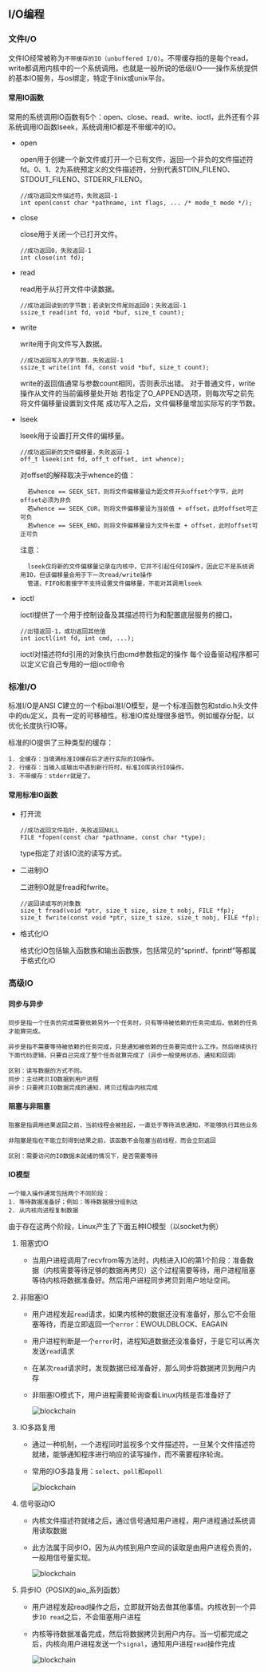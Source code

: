 ## I/O编程

### 文件I/O

文件IO经常被称为`不带缓存的IO（unbuffered I/O)`。不带缓存指的是每个read，write都调用内核中的一个系统调用。也就是一般所说的低级I/O——操作系统提供的基本IO服务，与os绑定，特定于linix或unix平台。

#### 常用IO函数
常用的系统调用IO函数有5个：open、close、read、write、ioctl，此外还有个非系统调用IO函数lseek，系统调用IO都是不带缓冲的IO。
- open
    
    open用于创建一个新文件或打开一个已有文件，返回一个非负的文件描述符fd。0、1、2为系统预定义的文件描述符，分别代表STDIN_FILENO、STDOUT_FILENO、STDERR_FILENO。
    ```
    //成功返回文件描述符，失败返回-1
    int open(const char *pathname, int flags, ... /* mode_t mode */);
    ```
- close

    close用于关闭一个已打开文件。
    ```
    //成功返回0，失败返回-1
    int close(int fd);
    ```

- read

    read用于从打开文件中读数据。
    ```
    //成功返回读到的字节数；若读到文件尾则返回0；失败返回-1
    ssize_t read(int fd, void *buf, size_t count);
    ```

- write

    write用于向文件写入数据。
    ```
    //成功返回写入的字节数，失败返回-1
    ssize_t write(int fd, const void *buf, size_t count);
    ```
    write的返回值通常与参数count相同，否则表示出错。
    对于普通文件，write操作从文件的当前偏移量处开始
    若指定了O_APPEND选项，则每次写之前先将文件偏移量设置到文件尾
    成功写入之后，文件偏移量增加实际写的字节数。

- lseek

    lseek用于设置打开文件的偏移量。
    ```
    //成功返回新的文件偏移量，失败返回-1
    off_t lseek(int fd, off_t offset, int whence);
    ```
    对offset的解释取决于whence的值：

        若whence == SEEK_SET，则将文件偏移量设为距文件开头offset个字节，此时offset必须为非负
        若whence == SEEK_CUR，则将文件偏移量设为当前值 + offset，此时offset可正可负
        若whence == SEEK_END，则将文件偏移量设为文件长度 + offset，此时offset可正可负

    注意：

        lseek仅将新的文件偏移量记录在内核中，它并不引起任何IO操作，因此它不是系统调用IO，但该偏移量会用于下一次read/write操作
        管道、FIFO和套接字不支持设置文件偏移量，不能对其调用lseek

- ioctl

    ioctl提供了一个用于控制设备及其描述符行为和配置底层服务的接口。
    ```
    //出错返回-1，成功返回其他值
    int ioctl(int fd, int cmd, ...);
    ```
    ioctl对描述符fd引用的对象执行由cmd参数指定的操作
    每个设备驱动程序都可以定义它自己专用的一组ioctl命令

### 标准I/O

标准I/O是ANSI C建立的一个标bai准I/O模型，是一个标准函数包和stdio.h头文件中的du定义，具有一定的可移植性。标准IO库处理很多细节。例如缓存分配，以优化长度执行IO等。

标准的IO提供了三种类型的缓存：

    1. 全缓存：当填满标准IO缓存后才进行实际的IO操作。
    2. 行缓存：当输入或输出中遇到新行符时，标准IO库执行IO操作。
    3. 不带缓存：stderr就是了。

#### 常用标准IO函数

- 打开流
    ```
    //成功返回文件指针，失败返回NULL
    FILE *fopen(const char *pathname, const char *type);
    ```
    type指定了对该IO流的读写方式。
- 二进制IO

    二进制IO就是fread和fwrite。
    ```
    //返回读或写的对象数
    size_t fread(void *ptr, size_t size, size_t nobj, FILE *fp);
    size_t fwrite(const void *ptr, size_t size, size_t nobj, FILE *fp);
    ```
- 格式化IO

    格式化IO包括输入函数族和输出函数族，包括常见的“sprintf、fprintf”等都属于格式化IO

### 高级IO

#### 同步与异步
```
同步是指一个任务的完成需要依赖另外一个任务时，只有等待被依赖的任务完成后，依赖的任务才能算完成。
```
```
异步是指不需要等待被依赖的任务完成，只是通知被依赖的任务要完成什么工作。然后继续执行下面代码逻辑，只要自己完成了整个任务就算完成了（异步一般使用状态、通知和回调）
```
```
区别：读写数据的方式不同。
同步：主动拷贝IO数据到用户进程
异步：只要拷贝IO数据完成的通知，拷贝过程由内核完成
```

#### 阻塞与非阻塞
```
阻塞是指调用结果返回之前，当前线程会被挂起，一直处于等待消息通知，不能够执行其他业务
```
```
非阻塞是指在不能立刻得到结果之前，该函数不会阻塞当前线程，而会立刻返回
```
```
区别：需要访问的IO数据未就绪的情况下，是否需要等待
```

#### IO模型
```
一个输入操作通常包括两个不同阶段：
1. 等待数据准备好；例如：等待数据报分组到达
2. 从内核向进程复制数据
```

由于存在这两个阶段，Linux产生了下面五种IO模型（以socket为例）
1. 阻塞式IO

   - 当用户进程调用了recvfrom等方法时，内核进入IO的第1个阶段：准备数据（内核需要等待足够的数据再拷贝）这个过程需要等待，用户进程阻塞等待内核将数据准备好。然后用户进程同步拷贝到用户地址空间。

2. 非阻塞IO
   - 用户进程发起`read`请求，如果内核种的数据还没有准备好，那么它不会阻塞等待，而是立即返回一个`error`：EWOULDBLOCK、EAGAIN
   - 用户进程判断是一个`error`时，进程知道数据还没准备好，于是它可以再次发送`read`请求
   - 在某次`read`请求时，发现数据已经准备好，那么同步将数据拷贝到用户内存
   - 非阻塞IO模式下，用户进程需要轮询查看Linux内核是否准备好了
      
      ![blockchain](https://github.com/hufangtao/HFT_Doc/blob/master/Pictures/1127869-20181210212858009-948984805.png?raw=true "图片hover描述")
3. IO多路复用
   - 通过一种机制，一个进程同时监视多个文件描述符。一旦某个文件描述符就绪，能够通知程序进行响应的读写操作，而不需要程序轮询。
   - 常用的IO多路复用：`select`、`poll`和`epoll`
      
      ![blockchain](https://github.com/hufangtao/HFT_Doc/blob/master/Pictures/1127869-20181210212908314-1267377747.png?raw=true "图片hover描述")

4. 信号驱动IO
   - 内核文件描述符就绪之后，通过信号通知用户进程，用户进程通过系统调用读取数据
   - 此方法属于同步IO，因为从内核到用户空间的读取是由用户进程负责的，一般用信号量实现。
      
      ![blockchain](https://github.com/hufangtao/HFT_Doc/blob/master/Pictures/1127869-20181210212934040-13536334.png?raw=true "图片hover描述")
5. 异步IO（POSIX的aio_系列函数）
   - 用户进程发起read操作之后，立即就开始去做其他事情。内核收到一个异步`IO read`之后，不会阻塞用户进程
   - 内核等待数据准备完成，然后将数据拷贝到用户内存。当一切都完成之后，内核向用户进程发送一个`signal`，通知用户进程`read`操作完成
      
      ![blockchain](https://github.com/hufangtao/HFT_Doc/blob/master/Pictures/1127869-20181210212944334-1184572641.png?raw=true "图片hover描述")
